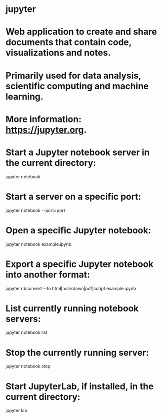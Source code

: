 # jupyter
# Web application to create and share documents that contain code, visualizations and notes.
# Primarily used for data analysis, scientific computing and machine learning.
# More information: <https://jupyter.org>.

# Start a Jupyter notebook server in the current directory:
jupyter notebook

# Start a server on a specific port:
jupyter notebook --port=port

# Open a specific Jupyter notebook:
jupyter notebook example.ipynb

# Export a specific Jupyter notebook into another format:
jupyter nbconvert --to html|markdown|pdf|script example.ipynb

# List currently running notebook servers:
jupyter notebook list

# Stop the currently running server:
jupyter notebook stop

# Start JupyterLab, if installed, in the current directory:
jupyter lab
